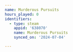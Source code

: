 ```yaml
---
name: Murderous Pursuits
hours_played: 0
identifiers:
  - type: steam
    appid: '638070'
    name: Murderous Pursuits
    synced_on: '2024-07-04'

---
```

